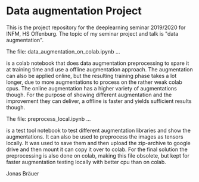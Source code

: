 # Data augmentation Project

This is the project repository for the deeplearning seminar 2019/2020 for INFM, HS Offenburg.
The topic of my seminar project and talk is "data augmentation".

The file: data_augmentation_on_colab.ipynb ...

is a colab notebook that does data augmentation preprocessing to spare it at training time and use a offline augmentation approach. The augmentation can also be applied online, but the resulting training phase takes a lot longer, due to more augmentations to process on the rather weak colab cpus. The online augmentation has a higher variety of augmentations though. For the purpose of showing different augmentation and the improvement they can deliver, a offline is faster and yields sufficient results though.

The file: preprocess_local.ipynb ...

is a test tool notebook to test different augmentation libraries and show the augmentations. It can also be used to preprocess the images as tensors locally. It was used to save them and then upload the zip-archive to google drive and then mount it can copy it over to colab. For the final solution the preprocessing is also done on colab, making this file obsolete, but kept for faster augmentation testing locally with better cpu than on colab.

Jonas Bräuer
